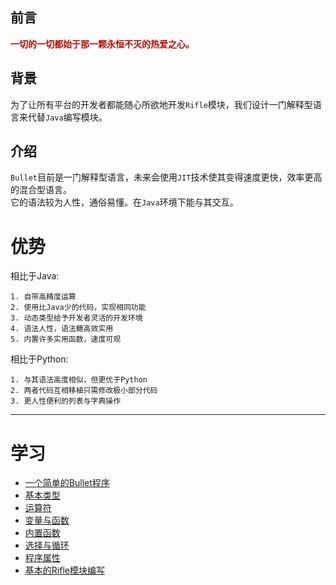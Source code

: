 ## 前言
<font color="bule">**一切的一切都始于那一颗永恒不灭的热爱之心。**</font>
## 背景
为了让所有平台的开发者都能随心所欲地开发`Rifle`模块，我们设计一门解释型语言来代替`Java`编写模块。
## 介绍
`Bullet`目前是一门解释型语言，未来会使用`JIT`技术使其变得速度更快，效率更高的混合型语言。
<br>
它的语法较为人性，通俗易懂。在`Java`环境下能与其交互。
# 优势
相比于Java:
```
1. 自带高精度运算
2. 使用比Java少的代码，实现相同功能
3. 动态类型给予开发者灵活的开发环境
4. 语法人性，语法糖高效实用
5. 内置许多实用函数，速度可观
```
相比于Python:
```
1. 与其语法高度相似，但更优于Python
2. 两者代码互相移植只需修改极小部分代码
3. 更人性便利的列表与字典操作
```
***
# 学习
* [一个简单的Bullet程序](simple.md)
* [基本类型](baseType.md)
* [运算符](operators.md)
* [变量与函数](funcAndVar.md)
* [内置函数](builtFunc.md)
* [选择与循环](selectAndLoop.md)
* [程序属性](attribute.md)
* [基本的Rifle模块编写](rifleModule.md)